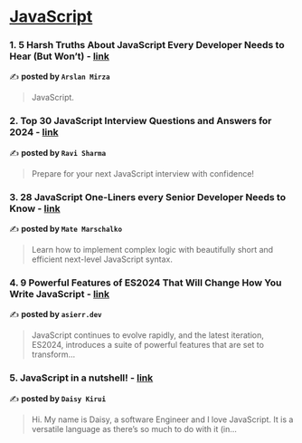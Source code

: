 
<h1><a href=https://medium.com/tag/javascript-development/recommended target="_blank" rel="noopener noreferrer">JavaScript</a></h1>
<h3>1. 5 Harsh Truths About JavaScript Every Developer Needs to Hear (But Won’t) - <a href="https://medium.com/@arslanmirza?source=tag_recommended_feed---------0-84----------javascript_development----------894ee916_80ea_4a44_a439_224b51e63886-------" target="_blank" rel="noopener noreferrer">link</a></h3>

✍️ **posted by `Arslan Mirza`**

<blockquote>JavaScript.</blockquote>

<h3>2. Top 30 JavaScript Interview Questions and Answers for 2024 - <a href="https://medium.com/@javascriptcentric?source=tag_recommended_feed---------1-107----------javascript_development----------894ee916_80ea_4a44_a439_224b51e63886-------" target="_blank" rel="noopener noreferrer">link</a></h3>

✍️ **posted by `Ravi Sharma`**

<blockquote>Prepare for your next JavaScript interview with confidence!</blockquote>

<h3>3. 28 JavaScript One-Liners every Senior Developer Needs to Know - <a href="https://medium.com/@matemarschalko?source=tag_recommended_feed---------2-85----------javascript_development----------894ee916_80ea_4a44_a439_224b51e63886-------" target="_blank" rel="noopener noreferrer">link</a></h3>

✍️ **posted by `Mate Marschalko`**

<blockquote>Learn how to implement complex logic with beautifully short and efficient next-level JavaScript syntax.</blockquote>

<h3>4. 9 Powerful Features of ES2024 That Will Change How You Write JavaScript - <a href="https://medium.com/@asierr?source=tag_recommended_feed---------3-84----------javascript_development----------894ee916_80ea_4a44_a439_224b51e63886-------" target="_blank" rel="noopener noreferrer">link</a></h3>

✍️ **posted by `asierr.dev`**

<blockquote>JavaScript continues to evolve rapidly, and the latest iteration, ES2024, introduces a suite of powerful features that are set to transform…</blockquote>

<h3>5. JavaScript in a nutshell! - <a href="https://medium.com/@daisykirui?source=tag_recommended_feed---------4-107----------javascript_development----------894ee916_80ea_4a44_a439_224b51e63886-------" target="_blank" rel="noopener noreferrer">link</a></h3>

✍️ **posted by `Daisy Kirui`**

<blockquote>Hi. My name is Daisy, a software Engineer and I love JavaScript. It is a versatile language as there’s so much to do with it (in…</blockquote>

